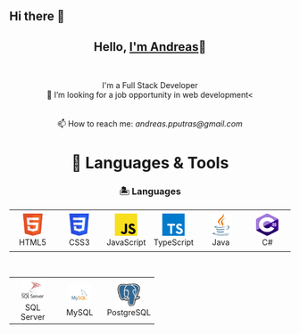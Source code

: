 ## Hi there 👋

<h2 align="center">Hello, <a href="https://github.com/Andmana" 
  title="Profile">I'm Andreas</a>👋</h2>
<br>
<p align="center">
  <bold>I'm a Full Stack Developer</bold><br>
  👀 I’m looking for a job opportunity in web development< <br>
 <br>
 <br>
  📫 How to reach me: <i>andreas.pputras@gmail.com</i>
</p>

<h1 align="center">🚀 Languages & Tools</h1>

<h3 align='center'>🏝️ Languages</h3>

<table align="center">
  <tr>
    <td align="center" height="70" width="70">
      <img src="icons/icon-html.svg" alt="HTML" width="40" height="40"/>
      <br/>HTML5
    </td>
    <td align="center" height="70" width="70">
      <img src="icons/icon-css.svg" alt="CSS3" width="40" height="40"/>
      <br/>CSS3
    </td>
    <td align="center" height="70" width="70">
      <img src="icons/icon-javascript.svg" alt="JavaScript" width="40" height="40"/>
      <br/>JavaScript
    </td>
    <td align="center" height="70" width="70">
      <img src="icons/icon-typescript.svg" alt="TypeScript" width="40" height="40"/>
      <br/>TypeScript
    </td>
    <td align="center" height="70" width="70">
      <img src="icons/icon-java.svg" alt="Java" width="40" height="40"/>
      <br/>Java
    </td>
    <td align="center" height="70" width="70">
      <img src="icons/icon-csharp.svg" alt="C#" width="40" height="40"/>
      <br/>C#
    </td>
  </tr>
  <tr>
</table>

<br>

<table align="center">
    <td align="center" height="70" width="70">
      <img src="icons/icon-mssql.svg" alt="MS Sql Server" width="40" height="40"/>
      <br/>SQL Server
    </td>
    <td align="center" height="70" width="70">
      <img src="icons/icon-mysql.svg" alt="MS Sql Server" width="40" height="40"/>
      <br/>MySQL
    </td>
    <td align="center" height="70" width="70">
      <img src="icons/icon-postgresql.svg" alt="PostgreSql" width="40" height="40"/>
      <br/>PostgreSQL
    </td>
  </tr>
</table>
